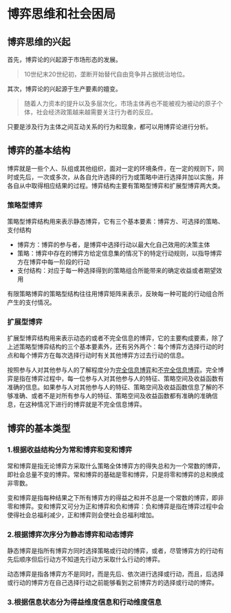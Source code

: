 # 博弈思维和社会困局



## 博弈思维的兴起

首先，博弈论的兴起源于市场形态的发展。

> 10世纪末20世纪初，垄断开始替代自由竞争并占据统治地位。

其次，博弈论的兴起源于生产要素的嬗变。

> 随着人力资本的提升以及多层次化，市场主体再也不能被视为被动的原子个体，社会经济政策越来越需要关注行为者的反应。

只要是涉及行为主体之间互动关系的行为和现象，都可以用博弈论进行分析。



## 博弈的基本结构

博弈就是一些个人、队组或其他组织，面对一定的环境条件，在一定的规则下，同时或先后，一次或多次，从各自允许选择的行为或策略中进行选择并加以实施，并各自从中取得相应结果的过程。博弈结构主要有策略型博弈和扩展型博弈两大类。

### 策略型博弈

策略型博弈结构用来表示静态博弈，它有三个基本要素：博弈方、可选择的策略、支付结构

- 博弈方：博弈的参与者，是博弈中选择行动以最大化自己效用的决策主体
- 策略：博弈中存在的博弈方给定信息集的情况下的特定行动规则，以指导博弈方在博弈中每一阶段的行动
- 支付结构：对应于每一种选择得到的策略组合所能带来的确定收益或者期望效用

有限策略博弈的策略型结构往往用博弈矩阵来表示，反映每一种可能的行动组合所产生的支付情况。

### 扩展型博弈

扩展型博弈结构用来表示动态的或者不完全信息的博弈，它的主要构成要素，除了上述策略型博弈结构的三个基本要素外，还有另外两个：每个博弈方选择行动的时点和每个博弈方在每次选择行动时有关其他博弈方过去行动的信息。

按照参与人对其他参与人的了解程度分为[完全信息博弈](https://zh.wikipedia.org/w/index.php?title=完全信息博弈&action=edit&redlink=1)和[不完全信息博弈](https://zh.wikipedia.org/w/index.php?title=不完全信息博弈&action=edit&redlink=1)。完全博弈是指在博弈过程中，每一位参与人对其他参与人的特征、策略空间及收益函数有准确的信息。如果参与人对其他参与人的特征、策略空间及收益函数信息了解的不够准确、或者不是对所有参与人的特征、策略空间及收益函数都有准确的准确信息，在这种情况下进行的博弈就是不完全信息博弈。



## 博弈的基本类型

### 1.根据收益结构分为常和博弈和变和博弈

常和博弈是指无论博弈方采取什么策略全体博弈方的得失总和为一个常数的博弈，即社会总量不变的博弈。常和博弈的基础是零和博弈，只是将零和博弈的总和换成非零数。

变和博弈是指每种结果之下所有博弈方的得益之和并不总是一个常数的博弈，即非零和博弈。变和博弈又可分为正和博弈和负和博弈：负和博弈是指在博弈过程中会使得社会总福利减少，正和博弈则会使社会总福利增加。

### 2.根据博弈次序分为静态博弈和动态博弈

静态博弈是指所有博弈方同时选择策略或行动的博弈，或者，尽管博弈方的行动有先后顺序但后行动方不知道先行动方采取什么行动的博弈。

动态博弈是指各博弈方不是同时，而是先后、依次进行选择或行动，而且，后选择或行动的博弈方在自己选择行动之前能够看到之前博弈方的选择或行动的博弈。

### 3.根据信息状态分为得益维度信息和行动维度信息



